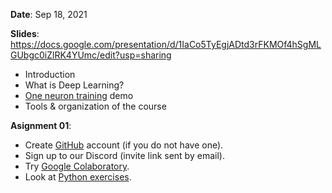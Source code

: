 **Date**: Sep 18, 2021

**Slides**: https://docs.google.com/presentation/d/1IaCo5TyEgjADtd3rFKMOf4hSgMLGUbgc0iZlRK4YUmc/edit?usp=sharing

* Introduction
* What is Deep Learning?
* [One neuron training](https://colab.research.google.com/drive/1TxXqr1w4MNg4HYS8QI8YNArGK5_vO40Y?usp=sharing) demo
* Tools & organization of the course

**Asignment 01**:

* Create [GitHub](https://github.com/) account (if you do not have one).
* Sign up to our Discord (invite link sent by email).
* Try [Google Colaboratory](https://colab.research.google.com/).
* Look at [Python exercises](https://bit.ly/pythonbrno).

